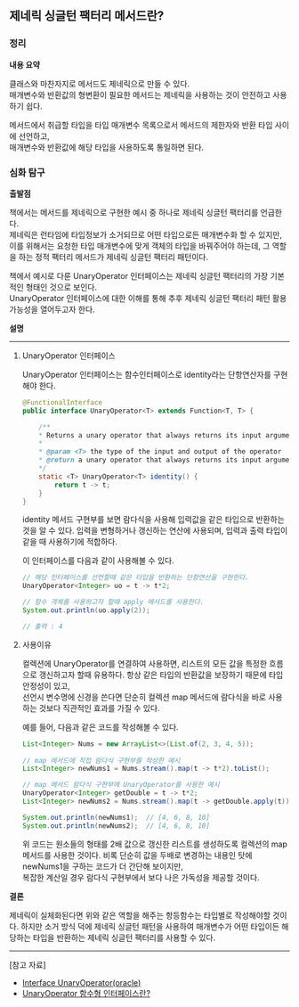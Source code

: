 ## 제네릭 싱글턴 팩터리 메서드란?

### 정리

**내용 요약**

클래스와 마찬자지로 메서드도 제네릭으로 만들 수 있다.  
매개변수와 반환값의 형변환이 필요한 메서드는 제네릭을 사용하는 것이 안전하고 사용하기 쉽다.

메서드에서 취급할 타입을 타입 매개변수 목록으로서 메서드의 제한자와 반환 타입 사이에 선언하고,  
매개변수와 반환값에 해당 타입을 사용하도록 통일하면 된다.

### 심화 탐구

**출발점**

책에서는 메서드를 제네릭으로 구현한 예시 중 하나로 제네릭 싱글턴 팩터리를 언급한다.  
제네릭은 런타임에 타입정보가 소거되므로 어떤 타입으로든 매개변수화 할 수 있지만, 이를 위해서는 요청한 타입 매개변수에 맞게 객체의 타입을 바꿔주어야 하는데, 그 역할을 하는 정적 팩터리 메서드가 제네릭 싱글턴 팩터리 패턴이다.  

책에서 예시로 다룬 UnaryOperator 인터페이스는 제네릭 싱글턴 팩터리의 가장 기본적인 형태인 것으로 보인다.  
UnaryOperator 인터페이스에 대한 이해를 통해 추후 제네릭 싱글턴 팩터리 패턴 활용 가능성을 열어두고자 한다.  

**설명**

<hr>

1. UnaryOperator 인터페이스

    UnaryOperator 인터페이스는 함수인터페이스로 identity라는 단항연산자를 구현해야 한다.

    ```java
    @FunctionalInterface
    public interface UnaryOperator<T> extends Function<T, T> {

        /**
        * Returns a unary operator that always returns its input argument.
        *
        * @param <T> the type of the input and output of the operator
        * @return a unary operator that always returns its input argument
        */
        static <T> UnaryOperator<T> identity() {
            return t -> t;
        }
    }
    ```
    identity 메서드 구현부를 보면 람다식을 사용해 입력값을 같은 타입으로 반환하는 것을 알 수 있다.
    입력을 변형하거나 갱신하는 연산에 사용되며, 입력과 출력 타입이 같을 때 사용하기에 적합하다. 

    이 인터페이스를 다음과 같이 사용해볼 수 있다.

    ```java
    // 해당 인터페이스를 선언할때 같은 타입을 반환하는 단항연산을 구현한다.
    UnaryOperator<Integer> uo = t -> t*2;
	
    // 함수 객체를 사용하고자 할때 apply 메서드를 사용한다.
    System.out.println(uo.apply(2));
    
    // 출력 : 4
    ```


2. 사용이유
   
    컬렉션에 UnaryOperator를 연결하여 사용하면, 리스트의 모든 값을 특정한 흐름으로 갱신하고자 할때 유용하다.
    항상 같은 타입의 반환값을 보장하기 때문에 타입 안정성이 있고,   
    선언시 변수명에 신경을 쓴다면 단순히 컬렉션 map 메서드에 람다식을 바로 사용하는 것보다 직관적인 효과를 가질 수 있다.

    예를 들어, 다음과 같은 코드를 작성해볼 수 있다.

    ```java
    List<Integer> Nums = new ArrayList<>(List.of(2, 3, 4, 5));
		
    // map 메서드에 직접 람다식 구현부를 작성한 예시
    List<Integer> newNums1 = Nums.stream().map(t -> t*2).toList();
    
    // map 메서드 람다식 구현부에 UnaryOperator를 사용한 예시
    UnaryOperator<Integer> getDouble = t -> t*2;
    List<Integer> newNums2 = Nums.stream().map(t -> getDouble.apply(t)).toList();

    System.out.println(newNums1);  // [4, 6, 8, 10]
    System.out.println(newNums2);  // [4, 6, 8, 10]
    ```

    위 코드는 원소들의 형태를 2배 값으로 갱신한 리스트를 생성하도록 컬렉션의 map 메서드를 사용한 것이다.
    비록 단순히 값을 두배로 변경하는 내용인 탓에 newNums1을 구하는 코드가 더 간단해 보이지만,  
    복잡한 계산일 경우 람다식 구현부에서 보다 나은 가독성을 제공할 것이다.



**결론**
    
제네릭이 실체화된다면 위와 같은 역할을 해주는 항등함수는 타입별로 작성해야할 것이다.
하지만 소거 방식 덕에 제네릭 싱글턴 패턴을 사용하여 매개변수가 어떤 타입이든 해당하는 타입을 반환하는 제네릭 싱글턴 팩터리를 사용할 수 있다.

<hr>


[참고 자료]
- [Interface UnaryOperator(oracle)](https://docs.oracle.com/javase/8/docs/api/java/util/function/UnaryOperator.html)
- [ UnaryOperator 함수형 인터페이스란?](https://burningfalls.github.io/java/what-is-unaryoperator-functional-interface/)
